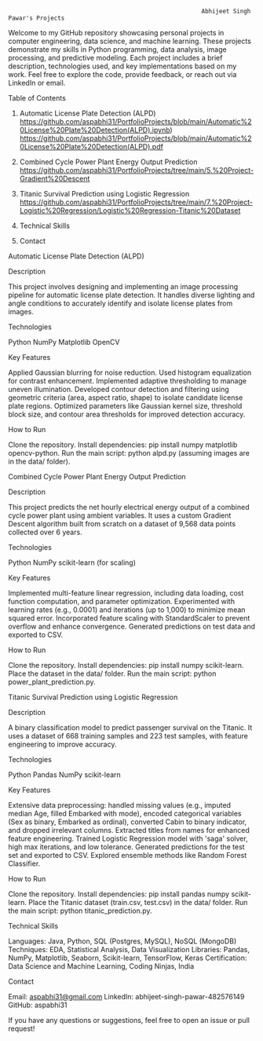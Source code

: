                                                            Abhijeet Singh Pawar's Projects

Welcome to my GitHub repository showcasing personal projects in computer engineering, data science, and machine learning. These projects demonstrate my skills in Python programming, data analysis, image processing, and predictive modeling. Each project includes a brief description, technologies used, and key implementations based on my work.
Feel free to explore the code, provide feedback, or reach out via LinkedIn or email.

Table of Contents

1. Automatic License Plate Detection (ALPD) https://github.com/aspabhi31/PortfolioProjects/blob/main/Automatic%20License%20Plate%20Detection(ALPD).ipynb)      https://github.com/aspabhi31/PortfolioProjects/blob/main/Automatic%20License%20Plate%20Detection(ALPD).pdf


2. Combined Cycle Power Plant Energy Output Prediction 
https://github.com/aspabhi31/PortfolioProjects/tree/main/5.%20Project-Gradient%20Descent

3. Titanic Survival Prediction using Logistic Regression 
https://github.com/aspabhi31/PortfolioProjects/tree/main/7.%20Project-Logistic%20Regression/Logistic%20Regression-Titanic%20Dataset 

4. Technical Skills

5. Contact


Automatic License Plate Detection (ALPD)

Description

This project involves designing and implementing an image processing pipeline for automatic license plate detection. It handles diverse lighting and angle conditions to accurately identify and isolate license plates from images.

Technologies

Python
NumPy
Matplotlib
OpenCV

Key Features

Applied Gaussian blurring for noise reduction.
Used histogram equalization for contrast enhancement.
Implemented adaptive thresholding to manage uneven illumination.
Developed contour detection and filtering using geometric criteria (area, aspect ratio, shape) to isolate candidate license plate regions.
Optimized parameters like Gaussian kernel size, threshold block size, and contour area thresholds for improved detection accuracy.

How to Run

Clone the repository.
Install dependencies: pip install numpy matplotlib opencv-python.
Run the main script: python alpd.py (assuming images are in the data/ folder).

Combined Cycle Power Plant Energy Output Prediction

Description

This project predicts the net hourly electrical energy output of a combined cycle power plant using ambient variables. It uses a custom Gradient Descent algorithm built from scratch on a dataset of 9,568 data points collected over 6 years.

Technologies

Python
NumPy
scikit-learn (for scaling)

Key Features

Implemented multi-feature linear regression, including data loading, cost function computation, and parameter optimization.
Experimented with learning rates (e.g., 0.0001) and iterations (up to 1,000) to minimize mean squared error.
Incorporated feature scaling with StandardScaler to prevent overflow and enhance convergence.
Generated predictions on test data and exported to CSV.

How to Run

Clone the repository.
Install dependencies: pip install numpy scikit-learn.
Place the dataset in the data/ folder.
Run the main script: python power_plant_prediction.py.

Titanic Survival Prediction using Logistic Regression

Description

A binary classification model to predict passenger survival on the Titanic. It uses a dataset of 668 training samples and 223 test samples, with feature engineering to improve accuracy.

Technologies

Python
Pandas
NumPy
scikit-learn

Key Features

Extensive data preprocessing: handled missing values (e.g., imputed median Age, filled Embarked with mode), encoded categorical variables (Sex as binary, Embarked as ordinal), converted Cabin to binary indicator, and dropped irrelevant columns.
Extracted titles from names for enhanced feature engineering.
Trained Logistic Regression model with 'saga' solver, high max iterations, and low tolerance.
Generated predictions for the test set and exported to CSV.
Explored ensemble methods like Random Forest Classifier.

How to Run

Clone the repository.
Install dependencies: pip install pandas numpy scikit-learn.
Place the Titanic dataset (train.csv, test.csv) in the data/ folder.
Run the main script: python titanic_prediction.py.

Technical Skills

Languages: Java, Python, SQL (Postgres, MySQL), NoSQL (MongoDB)
Techniques: EDA, Statistical Analysis, Data Visualization
Libraries: Pandas, NumPy, Matplotlib, Seaborn, Scikit-learn, TensorFlow, Keras
Certification: Data Science and Machine Learning, Coding Ninjas, India

Contact

Email: aspabhi31@gmail.com
LinkedIn: abhijeet-singh-pawar-482576149
GitHub: aspabhi31

If you have any questions or suggestions, feel free to open an issue or pull request!
